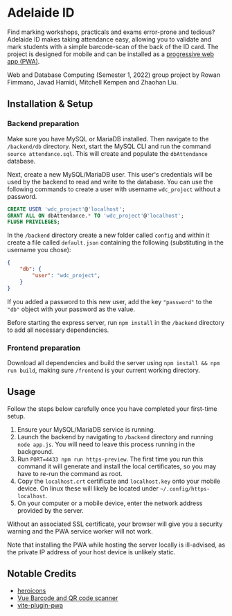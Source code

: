 # Adelaide ID

Find marking workshops, practicals and exams error-prone and tedious? Adelaide ID makes taking attendance easy, allowing you to validate and mark students with a simple barcode-scan of the back of the ID card. The project is designed for mobile and can be installed as a [progressive web app (PWA)](https://support.google.com/chrome/answer/9658361?hl=en&co=GENIE.Platform%3DAndroid&oco=0).

Web and Database Computing (Semester 1, 2022) group project by Rowan Fimmano, Javad Hamidi, Mitchell Kempen and Zhaohan Liu.

## Installation & Setup
### Backend preparation
Make sure you have MySQL or MariaDB installed. Then navigate to the `/backend/db` directory. Next, start the MySQL CLI and run the command `source attendance.sql`. This will create and populate the `dbAttendance` database.

Next, create a new MySQL/MariaDB user. This user's credentials will be used by the backend to read and write to the database. You can use the following commands to create a user with username `wdc_project` without a password.

```sql
CREATE USER 'wdc_project'@'localhost';
GRANT ALL ON dbAttendance.* TO 'wdc_project'@'localhost';
FLUSH PRIVILEGES;
```

In the `/backend` directory create a new folder called `config` and within it create a file called `default.json` containing the following (substituting in the username you chose):

```json
{
    "db": {
        "user": "wdc_project",
    }
}
```
If you added a password to this new user, add the key `"password"` to the `"db"` object with your password as the value.  

Before starting the express server, run `npm install` in the `/backend` directory to add all necessary dependencies.

### Frontend preparation
Download all dependencies and build the server using `npm install && npm run build`, making sure `/frontend` is your current working directory.

## Usage
Follow the steps below carefully once you have completed your first-time setup. 

1. Ensure your MySQL/MariaDB service is running. 
2. Launch the backend by navigating to `/backend` directory and running `node app.js`. You will need to leave this process running in the background.
3. Run `PORT=4433 npm run https-preview`. The first time you run this command it will generate and install the local certificates, so you may have to re-run the command as root.
4. Copy the `localhost.crt` certificate and `localhost.key` onto your mobile device. On linux these will likely be located under `~/.config/https-localhost`.
4. On your computer or a mobile device, enter the network address provided by the server.

Without an associated SSL certificate, your browser will give you a security warning and the PWA service worker will not work.

Note that installing the PWA while hosting the server locally is ill-advised, as the private IP address of your host device is unlikely static. 


## Notable Credits
- [heroicons](https://github.com/tailwindlabs/heroicons) 
- [Vue Barcode and QR code scanner](https://github.com/olefirenko/vue-barcode-reader) 
- [vite-plugin-pwa](https://github.com/antfu/vite-plugin-pwa) 
